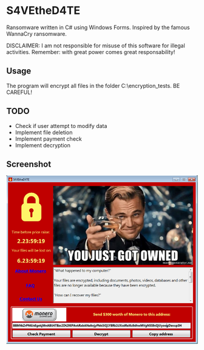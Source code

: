 # S4VEtheD4TE
Ransomware written in C# using Windows Forms. Inspired by the famous WannaCry ransomware.

DISCLAIMER: I am not responsible for misuse of this software for illegal activities. Remember: with great power comes great responsability!

## Usage

The program will encrypt all files in the folder C:\encryption_tests. BE CAREFUL!

## TODO

 - Check if user attempt to modify data
 - Implement file deletion
 - Implement payment check
 - Implement decryption

## Screenshot

![alt text](screenshot.png)
